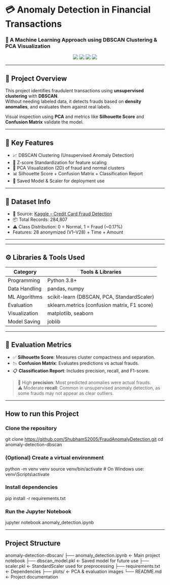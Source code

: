 # 💳 Anomaly Detection in Financial Transactions  
### 🧠 A Machine Learning Approach using DBSCAN Clustering & PCA Visualization

<div align="center">
  <img src="https://img.shields.io/badge/Python-3.8%2B-blue?style=flat-square" />
  <img src="https://img.shields.io/badge/ML-DBSCAN-yellowgreen?style=flat-square" />
  <img src="https://img.shields.io/badge/Unsupervised-Learning-orange?style=flat-square" />
  <img src="https://img.shields.io/badge/Status-Completed-brightgreen?style=flat-square" />
</div>

---

## 📌 Project Overview

This project identifies fraudulent transactions using **unsupervised clustering** with **DBSCAN**.  
Without needing labeled data, it detects frauds based on **density anomalies**, and evaluates them against real labels.

Visual inspection using **PCA** and metrics like **Silhouette Score** and **Confusion Matrix** validate the model.

---

## 🧠 Key Features

- 📈 DBSCAN Clustering (Unsupervised Anomaly Detection)
- 🧮 Z-score Standardization for feature scaling
- 🧠 PCA Visualization (2D) of fraud and normal clusters
- 📊 Silhouette Score + Confusion Matrix + Classification Report
- 💾 Saved Model & Scaler for deployment use

---

## 📁 Dataset Info

- 📍 Source: [Kaggle – Credit Card Fraud Detection](https://www.kaggle.com/datasets/mlg-ulb/creditcardfraud)
- 📦 Total Records: 284,807
- ⚠️ Class Distribution: 0 = Normal, 1 = Fraud (~0.17%)
- Features: 28 anonymized (V1–V28) + Time + Amount

---

---

## ⚙️ Libraries & Tools Used

| Category        | Tools & Libraries                           |
|----------------|----------------------------------------------|
| Programming    | Python 3.8+                                  |
| Data Handling  | pandas, numpy                                |
| ML Algorithms  | scikit-learn (DBSCAN, PCA, StandardScaler)   |
| Evaluation     | sklearn.metrics (confusion matrix, F1 score) |
| Visualization  | matplotlib, seaborn                          |
| Model Saving   | joblib                                       |

---

## 🧪 Evaluation Metrics

- ✅ **Silhouette Score**: Measures cluster compactness and separation.
- 📉 **Confusion Matrix**: Evaluates predictions vs actual frauds.
- 📋 **Classification Report**: Includes precision, recall, and F1-score.

> 📍 High **precision**: Most predicted anomalies were actual frauds.  
> ⚠️ Moderate **recall**: Common in unsupervised anomaly detection, as some frauds may not appear as clear outliers.

---

## How to run this Project

### Clone the repository
git clone https://github.com/ShubhamS2005/FraudAnomalyDetection.git
cd anomaly-detection-dbscan

### (Optional) Create a virtual environment
python -m venv venv
source venv/bin/activate  # On Windows use: venv\Scripts\activate

### Install dependencies
pip install -r requirements.txt

### Run the Jupyter Notebook
jupyter notebook anomaly_detection.ipynb

---

## Project Structure

anomaly-detection-dbscan/
├── anomaly_detection.ipynb     ← Main project notebook
├── dbscan_model.pkl            ← Saved model for future use
├── scaler.pkl                  ← StandardScaler used for preprocessing
├── requirements.txt            ← Dependencies
├── plots/                      ← PCA & evaluation images
└── README.md                   ← Project documentation



